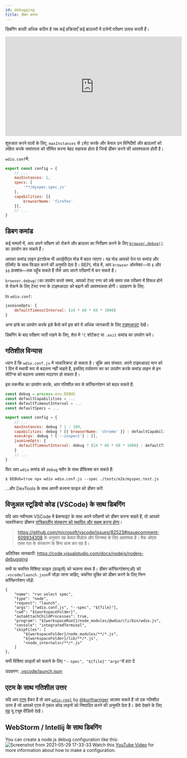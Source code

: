 ```yaml
---
id: debugging
title: डीबग करना
---
```


डिबगिंग काफी अधिक कठिन है जब कई प्रक्रियाएँ कई ब्राउज़रों में दर्जनों परीक्षण उत्पन्न करती हैं।

<iframe width="560" height="315" src="https://www.youtube.com/embed/_bw_VWn5IzU" frameborder="0" allowFullScreen></iframe>

शुरुआत करने वालों के लिए, `maxInstances` से `1`सेट करके और केवल उन विनिर्देशों और ब्राउज़रों को लक्षित करके समांतरता को सीमित करना बेहद सहायक होता है जिन्हें डीबग करने की आवश्यकता होती है।

`wdio.conf`में:

```js
export const config = {
    // ...
    maxInstances: 1,
    specs: [
        '**/myspec.spec.js'
    ],
    capabilities: [{
        browserName: 'firefox'
    }],
    // ...
}
```

## डिबग कमांड

कई मामलों में, आप अपने परीक्षण को रोकने और ब्राउज़र का निरीक्षण करने के लिए [`browser.debug()`](/docs/api/browser/debug) का उपयोग कर सकते हैं।

आपका कमांड लाइन इंटरफ़ेस भी आरईपीएल मोड में बदल जाएगा। यह मोड आपको पेज पर कमांड और एलिमेंट के साथ फिडल करने की अनुमति देता है। REPL मोड में, आप `browser` ऑब्जेक्ट&mdash;या `$` और `$$` फ़ंक्शंस&mdash;तक पहुँच सकते हैं जैसे आप अपने परीक्षणों में कर सकते हैं।

`browser.debug()`का उपयोग करते समय, आपको टेस्ट रनर को लंबे समय तक परीक्षण में विफल होने से रोकने के लिए टेस्ट रनर के टाइमआउट को बढ़ाने की आवश्यकता होगी।  उदाहरण के लिए:

In `wdio.conf`:

```js
jasmineOpts: {
    defaultTimeoutInterval: (24 * 60 * 60 * 1000)
}
```

अन्य ढांचे का उपयोग करके इसे कैसे करें इस बारे में अधिक जानकारी के लिए [टाइमआउट](Timeouts.md) देखें।

डिबगिंग के बाद परीक्षण जारी रखने के लिए, शेल में `^C` शॉर्टकट या `.exit` कमांड का उपयोग करें।
## गतिशील विन्यास

ध्यान दें कि `wdio.conf.js` में जावास्क्रिप्ट हो सकता है। चूंकि आप संभवत: अपने टाइमआउट मान को 1 दिन में स्थायी रूप से बदलना नहीं चाहते हैं, इसलिए पर्यावरण चर का उपयोग करके कमांड लाइन से इन सेटिंग्स को बदलना अक्सर मददगार हो सकता है।

इस तकनीक का उपयोग करके, आप गतिशील रूप से कॉन्फ़िगरेशन को बदल सकते हैं:

```js
const debug = process.env.DEBUG
const defaultCapabilities = ...
const defaultTimeoutInterval = ...
const defaultSpecs = ...

export const config = {
    // ...
    maxInstances: debug ? 1 : 100,
    capabilities: debug ? [{ browserName: 'chrome' }] : defaultCapabilities,
    execArgv: debug ? ['--inspect'] : [],
    jasmineOpts: {
      defaultTimeoutInterval: debug ? (24 * 60 * 60 * 1000) : defaultTimeoutInterval
    }
    // ...
}
```

फिर आप `wdio` कमांड को `debug` फ्लैग के साथ प्रीफिक्स कर सकते हैं:

```
$ DEBUG=true npx wdio wdio.conf.js --spec ./tests/e2e/myspec.test.js
```

...और DevTools के साथ अपनी कल्पना फ़ाइल को डीबग करें!

## विजुअल स्टूडियो कोड (VSCode) के साथ डिबगिंग

यदि आप नवीनतम VSCode में ब्रेकप्वाइंट के साथ अपने परीक्षणों को डीबग करना चाहते हैं, तो आपको जावास्क्रिप्ट डीबगर [रात्रिकालीन संस्करण को स्थापित और सक्षम करना होगा](https://marketplace.visualstudio.com/items?itemName=ms-vscode.js-debug-nightly)।

> https://github.com/microsoft/vscode/issues/82523#issuecomment-609934308 के अनुसार यह केवल विंडोज़ और लिनक्स के लिए आवश्यक है। मैक ओएस एक्स रात के संस्करण के बिना काम कर रहा है।

अतिरिक्त जानकारी: https://code.visualstudio.com/docs/nodejs/nodejs-debugging

सभी या चयनित विशिष्ट फ़ाइल (फ़ाइलों) को चलाना संभव है। डीबग कॉन्फ़िगरेशन(ओं) को `.vscode/launch.json`में जोड़ा जाना चाहिए, चयनित युक्ति को डीबग करने के लिए निम्न कॉन्फ़िगरेशन जोड़ें:
```
{
    "name": "run select spec",
    "type": "node",
    "request": "launch",
    "args": ["wdio.conf.js", "--spec", "${file}"],
    "cwd": "${workspaceFolder}",
    "autoAttachChildProcesses": true,
    "program": "${workspaceRoot}/node_modules/@wdio/cli/bin/wdio.js",
    "console": "integratedTerminal",
    "skipFiles": [
        "${workspaceFolder}/node_modules/**/*.js",
        "${workspaceFolder}/lib/**/*.js",
        "<node_internals>/**/*.js"
    ]
},
```

सभी विशिष्ट फ़ाइलों को चलाने के लिए `"--spec", "${file}"` `"args"`से हटा दें

उदाहरण: [.vscode/launch.json](https://github.com/mgrybyk/webdriverio-devtools/blob/master/.vscode/launch.json)

## एटम के साथ गतिशील उत्तर

यदि आप [एटम](https://atom.io/) हैकर हैं तो आप [`wdio-repl`](https://github.com/kurtharriger/wdio-repl) by [@kurtharriger](https://github.com/kurtharriger) आज़मा सकते हैं जो एक गतिशील उत्तर है जो आपको एटम में एकल कोड लाइनों को निष्पादित करने की अनुमति देता है। डेमो देखने के लिए [यह](https://www.youtube.com/watch?v=kdM05ChhLQE) यू ट्यूब वीडियो देखें।

## WebStorm / Intellij के साथ डिबगिंग
You can create a node.js debug configuration like this: ![Screenshot from 2021-05-29 17-33-33](https://user-images.githubusercontent.com/18728354/120088460-81844c00-c0a5-11eb-916b-50f21c8472a8.png) Watch this [YouTube Video](https://www.youtube.com/watch?v=Qcqnmle6Wu8) for more information about how to make a configuration.
